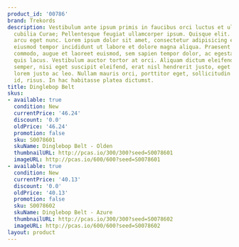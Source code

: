 ```yaml
---
product_id: '00786'
brand: Trekords
description: Vestibulum ante ipsum primis in faucibus orci luctus et ultrices posuere
  cubilia Curae; Pellentesque feugiat ullamcorper ipsum. Quisque elit. Nunc gravida
  arcu eget nunc. Lorem ipsum dolor sit amet, consectetur adipisicing elit, sed do
  eiusmod tempor incididunt ut labore et dolore magna aliqua. Praesent ut quam.Vivamus
  commodo, augue et laoreet euismod, sem sapien tempor dolor, ac egestas sem ligula
  quis lacus. Vestibulum auctor tortor at orci. Aliquam dictum eleifend risus. Integer
  semper, nisi eget suscipit eleifend, erat nisl hendrerit justo, eget vestibulum
  lorem justo ac leo. Nullam mauris orci, porttitor eget, sollicitudin non, vulputate
  id, risus. In hac habitasse platea dictumst.
title: Dinglebop Belt
skus:
- available: true
  condition: New
  currentPrice: '46.24'
  discount: '0.0'
  oldPrice: '46.24'
  promotion: false
  sku: S0078601
  skuName: Dinglebop Belt - Olden
  thumbnailURL: http://pcas.io/300/300?seed=S0078601
  imageURL: http://pcas.io/600/600?seed=S0078601
- available: true
  condition: New
  currentPrice: '40.13'
  discount: '0.0'
  oldPrice: '40.13'
  promotion: false
  sku: S0078602
  skuName: Dinglebop Belt - Azure
  thumbnailURL: http://pcas.io/300/300?seed=S0078602
  imageURL: http://pcas.io/600/600?seed=S0078602
layout: product
---
```

